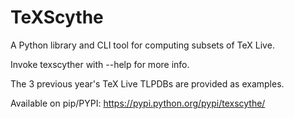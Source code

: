 # TeXScythe

A Python library and CLI tool for computing subsets of TeX Live.

Invoke texscyther with --help for more info.

The 3 previous year's TeX Live TLPDBs are provided as examples.

Available on pip/PYPI: https://pypi.python.org/pypi/texscythe/
